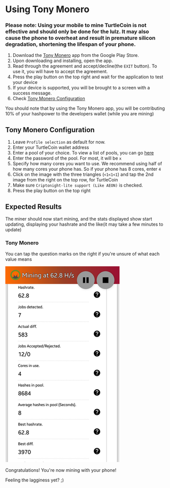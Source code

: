 # Using Tony Monero

### Please note: Using your mobile to mine TurtleCoin is not effective and should only be done for the lulz. It may also cause the phone to overheat and result in premature silicon degradation, shortening the lifespan of your phone.
   
1. Download the [Tony Monero](https://play.google.com/store/apps/details?id=com.ethics.path.tonymonero) app from the Google Play Store.
2. Upon downloading and installing, open the app.
3. Read through the agreement and accept/decline(the `EXIT` button). To use it, you will have to accept the agreement.
4. Press the play button on the top right and wait for the application to test your device
5. If your device is supported, you will be brought to a screen with a success message.
6. Check [Tony Monero Configuration](#tony-xmr-config)

You should note that by using the Tony Monero app, you will be contributing 10% of your hashpower to the developers wallet (while you are mining)

## Tony Monero Configuration<a name="tony-xmr-config"></a>

1. Leave `Profile selection` as default for now.
2. Enter your TurtleCoin wallet address
3. Enter a pool of your choice. To view a list of pools, you can go [here](../Pools)
4. Enter the password of the pool. For most, it will be `x`
5. Specify how many cores you want to use. We recommend using half of how many cores your phone has. So if your phone has 8 cores, enter `4`
6. Click on the image with the three triangles (`<1<1<1`) and tap the 2nd image from the right on the top row, for TurtleCoin
7. Make sure `Criptonight-lite support (Like AEON)` is checked.
8. Press the play button on the top right

## Expected Results

The miner should now start mining, and the stats displayed show start updating, displaying your hashrate and the like(it may take a few minutes to update)

### Tony Monero

You can tap the question marks on the right if you're unsure of what each value means

![phone-mining](images/rsz_phone-mine.png)

Congratulations! You're now mining with your phone!



Feeling the lagginess yet? ;)
